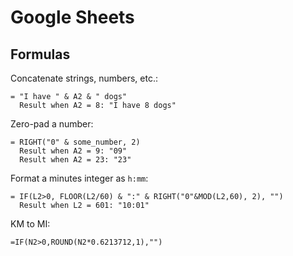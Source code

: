 # Google Sheets


## Formulas

Concatenate strings, numbers, etc.:

```
= "I have " & A2 & " dogs"
  Result when A2 = 8: "I have 8 dogs"
```

Zero-pad a number:

```
= RIGHT("0" & some_number, 2)
  Result when A2 = 9: "09"
  Result when A2 = 23: "23"
```

Format a minutes integer as `h:mm`:

```
= IF(L2>0, FLOOR(L2/60) & ":" & RIGHT("0"&MOD(L2,60), 2), "")
  Result when L2 = 601: "10:01"
```

KM to MI:

```
=IF(N2>0,ROUND(N2*0.6213712,1),"")
```
